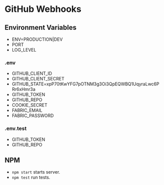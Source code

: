 GitHub Webhooks
===============

## Environment Variables

- ENV=PRODUCTION|DEV
- PORT
- LOG_LEVEL

### .env

- GITHUB_CLIENT_ID
- GITHUB_CLIENT_SECRET
- GITHUB_STATE=xpP70tKwYFG7pOTNM3g3Oi3QpEQWBQ1UqyraLwc6PRr6xHmr3a
- GITHUB_TOKEN
- GITHUB_REPO
- COOKIE_SECRET
- FABRIC_EMAIL
- FABRIC_PASSWORD

### .env.test

- GITHUB_TOKEN
- GITHUB_REPO

## NPM

- `npm start` starts server.
- `npm test` run tests.
